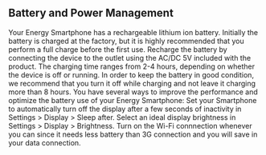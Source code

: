 ## Battery and Power Management

Your Energy Smartphone has a rechargeable lithium ion battery. Initially the battery is charged at the factory, but it is highly recommended that you perform a full charge before the first use.
Recharge the battery by connecting the device to the outlet using the AC/DC 5V included with the product. The charging time ranges from 2-4 hours, depending on whether the device is off or running. In order to keep the battery in good condition, we recommend that you turn it off while charging and not leave it charging more than 8 hours.
You have several ways to improve the performance and optimize the battery use of your Energy Smartphone:
Set your Smartphone to automatically turn off the display after a few seconds of inactivity in Settings > Display > Sleep after.
Select an ideal display brightness in Settings > Display > Brightness.
Turn on the Wi-Fi connnection whenever you can since it needs less battery than 3G connection and you will save in your data connection.
